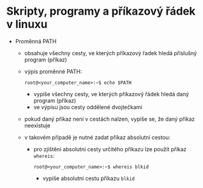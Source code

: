 # Skripty, programy a příkazový řádek v linuxu

- Proměnná PATH
    - obsahuje všechny cesty, ve kterých příkazový řadek hledá příslušný program (příkaz)
    - výpis proměnné PATH:

        ```console
        root@<your_computer_name>:~$ echo $PATH
        ```
        - vypíše všechny cesty, ve kterých příkazový řádek hledá daný program (příkaz)
        - ve výpisu jsou cesty oddělené dvojtečkami
    - pokud daný příkaz není v cestách nalzen, vypíše se, že daný příkaz neexistuje
    - v takovém případě je nutné zadat příkaz absolutní cestou:
        - pro zjištění absolutní cesty určitého příkazu lze použít příkaz ```whereis```:

            ```console
            root@<your_computer_name>:~$ whereis blkid
            ```
            - vypíše absolutní cestu příkazu ```blkid```
    
